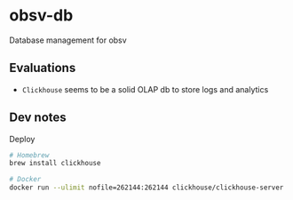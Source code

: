 # obsv-db

Database management for obsv

## Evaluations

- `Clickhouse` seems to be a solid OLAP db to store logs and analytics

## Dev notes

Deploy

```sh
# Homebrew
brew install clickhouse

# Docker
docker run --ulimit nofile=262144:262144 clickhouse/clickhouse-server
```
